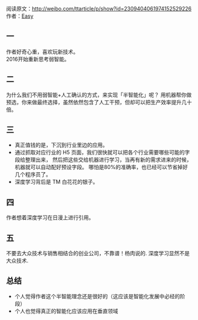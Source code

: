 阅读原文：http://weibo.com/ttarticle/p/show?id=2309404061974152529226
作者：[Easy](http://weibo.com/u/1088413295)

## 一
作者好奇心重，喜欢玩新技术。   
2016开始重新思考弱智能。

## 二
为什么我们不用弱智能+人工确认的方式，来实现「半智能化」呢？
用机器帮你做预选，你来做最终选择，虽然依然包含了人工干预，但却可以把生产效率提升几十倍。

## 三
* 真正值钱的是，下沉到行业里边的应用。
* 通过抓取对应行业的 H5 页面，我们很快就可以把各个行业需要哪些可能的字段给整理出来，
  然后把这些交给机器进行学习，当再有新的需求进来的时候，机器就可以自动配好预设字段。
  哪怕是80%的准确率，也已经可以节省掉好几个程序员了。
* 深度学习背后是 TM 白花花的银子。

## 四
作者想着深度学习在日漫上进行引用。

## 五
不要去大众技术与销售相结合的创业公司，不靠谱！杨肉说的. 深度学习显然不是大众技术.


## 总结
* 个人觉得作者这个半智能理念还是很好的（这应该是智能化发展中必经的阶段）
* 个人也觉得真正的智能化应该应用在垂直领域